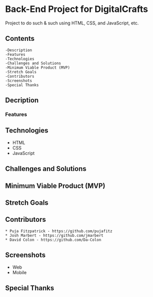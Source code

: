 # Back-End Project for DigitalCrafts 

<!-- INSERT STILL/gif (DEMO) of project -->

Project to do such & such using HTML, CSS, and JavaScript, etc.

## Contents
    -Description
    -Features
    -Technologies
    -Challenges and Solutions
    -Minimum Viable Product (MVP)
    -Stretch Goals
    -Contributors
    -Screenshots
    -Special Thanks

## Decription


### Features


## Technologies
* HTML
* CSS
* JavaScript

## Challenges and Solutions


## Minimum Viable Product (MVP)
  

## Stretch Goals


## Contributors
    * Puja Fitzpatrick - https://github.com/pujafitz
    * Josh Marbert - https://github.com/jmarbert
    * David Colon - https://github.com/Da-Colon


## Screenshots
* Web
* Mobile

## Special Thanks